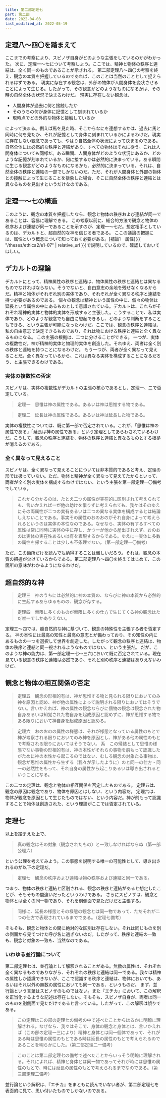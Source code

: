```yaml
---
title: 第二部定理七
part: 第二部
date: 2022-04-08
last_modified_at: 2022-05-19
---
```


## 定理八～四〇を踏まえて

ここまでの考察により、スピノザ自身がどのような主張をしているのかがわかった。
次に、定理一～七について考察しよう。ここでは、精神と物体の秩序と連結は、全く同一のものであることが示される。
第二部定理八～四〇の考察を終え、観念の本質を把握しているのであれば、このことは当然のこととして捉えられるはずである。
現実に存在する観念は、外部の物体が人間身体を変状させることによって生じる。したがって、その観念がどのようなものになるかは、その時の自然全体の状況で決まるわけだ。
現実に存在しない観念は、

- 人間身体が過去に何と接触したか
- そのうちの何が身体に記憶として刻まれているか
- 現時点でどの外的な物体と接触しているか

によって決まる。例えば馬を見た時、そこからなにを連想するかは、過去に馬と同時に何を見たか、それが記憶として身体に刻まれているかによるわけだ。現実に存在しない観念であっても、やはり自然全体の状況によって決まるのである。
自然全体には必然的な秩序と連結があり、すべての物体はそれに従う。これは人間身体についても同様だ。ある瞬間、人間身体がどのような状況にあるか、どのような記憶が刻まれているか、何に接するかは必然的に決まっている。ある瞬間に生じる観念がどのようなものになるかも、必然的に決まっている。それは、自然全体の秩序と連結の一部でしかないのだ。ただ、それが人間身体と外部の物体との接触によって生じることを捨象した場合、そこに自然全体の秩序と連結とは異なるものを見出すというだけなのである。

## 定理一～七の構造

このように、観念の本質を把握したなら、観念と物体の秩序および連結が同一であることは、容易に理解できる。
この考察以前に、総合的方法で観念と物体の秩序および連結が同一であることを示すのが、定理一～七だ。想定相手としているのは、デカルトと、超自然的な神を信じる者である。
ここの議論の把握には、属性という概念について知っておく必要がある。[補論1　属性]({{ "/theses/ethica2/e1-07" | relative_url }})で説明しているので、確認しておいてほしい。

## デカルトの理論

デカルトにとって、精神属性の秩序と連結は、物体属性の秩序と連結とは異なるものでなければならない。そうでないと、自由意志の余地を残せなくなるからだ。精神と物体がそれぞれ別の実体であり、それぞれが全く異なる秩序と連結を持つ必要があるのである。
個々の観念は精神という属性の中に、個々の物体は延長という属性の中にあるものとして意識されている。デカルトは、これらがそれぞれ精神的実体と物体的実体を形成すると主張した。こうすることで、私は実体であり、どのような観念でも自由に想起できるし、どのような判断をすることもできる、という主張が可能になったわけだ。ここでは、観念の秩序と連結は、私の自由意志で決定できるものであり、それは物における秩序と連結と全く異なるものになる。
この主張の根拠は、二つに分けることができる。
一つが、実体の複数性だ。神が精神的実体と物理的実体を創造した。それゆえ、両者は全く別の秩序と連結を持つことになるわけだ。
もう一つが、両者が全く異なって見えることだ。全く異なっているから、これは異なる実体を構成することになるだろう、と主張できるわけである。

### 実体の複数性の否定

スピノザは、実体の複数性がデカルトの主張の核心であるとし、定理一、二で否定している。

>定理一　思惟は神の属性である。あるいは神は思惟する物である。

>定理二　延長は神の属性である。あるいは神は延長した物である。

実体の複数性については、既に第一部で否定されている。これが、「思惟は神の属性である」「延長は神の属性である」という定理としてあらわされているわけだ。こうして、観念の秩序と連結を、物体の秩序と連結と異なるものとする根拠が消えるのである。

### 全く異なって見えること

スピノザは、全く異なって見えることについては非本質的であると考え、定理の形では扱っていない。ただ、物体と精神が全く異なって見えてたからといって、両者が全く別の実体を構成するわけではない、という主張を第一部定理一〇備考でしている。

>これから分かるのは、たとえ二つの属性が実在的に区別されて考えられても、言いかえれば一が他の助けを借りずに考えられても、我々はそのゆえにその両属性が二つの実有あるいは二つの異なる実体を構成するとは結論しえないことである。事実その属性のおのおのがそれ自身によって考えられるというのは実体の本性なのである。なぜなら、実体の有するすべての属性は常に同時に実体の中に存し、かつ一が他から産出されえず、おのおのは実体の実在性あるいは有を表現するからである。ゆえに一実体に多数の属性を帰することは少しも不条理でない。（第一部定理一〇備考）

ただ、この箇所だけを読んでも納得することは難しいだろう。それは、観念の本質の把握が欠けているからである。第二部定理八～四〇を終えてはじめて、この箇所の意味がわかるようになるわけだ。

## 超自然的な神

>定理三　神のうちには必然的に神の本質の、ならびに神の本質から必然的に生起するあらゆるものの、観念が存する。

>定理四　無限に多くのものが無限に多くの仕方で生じてくる神の観念はただ唯一でしかありえない。

定理三～四では、超自然的な神に基づいて、観念の特殊性を主張する者を否定する。
神の本性には最高の知性と最高の意志とが備わっており、その知性の内にあるものの一つを選択して世界を創造した。したがって観念の秩序と連結は、物体の秩序と連結と同一視されるようなものではない、という主張だ。
だが、このような神の能力は、第一部定理一七～三六において既に否定されている。現在見ている観念の秩序と連結は必然であり、それと別の秩序と連結はありえないわけだ。

## 観念と物体の相互関係の否定

>定理五　観念の形相的有は、神が思惟する物と見られる限りにおいてのみ神を原因と認め、神が他の属性によって説明される限りにおいてはそうでない。言いかえれば、神の属性の観念ならびに個物の観念は観念された物自身あるいは知覚された物自身を起成原因と認めずに、神が思惟する物である限りにおいて神自身を起成原因と認める。

>定理六　おのおのの属性の様態は、それが様態となっている属性のもとで神が考察される限りにおいてのみ神を原因とし、神がある他の属性のもとで考察される限りにおいてはそうでない。
>系　この帰結として思惟の様態でない事物の形相的有は、神の本性がそれらの事物を前もって認識したがために神の本性から起こるのではない、むしろ観念の対象たる事物は、観念が思惟の属性から生ずる（我々が示したように）のと同一の仕方・同一の必然性をもって、それ自身の属性から起こりあるいは導き出されるということになる。

この二つの定理は、観念と物体の相互関係を否定したものである。
定理五は、観念の原因は観念であり、物体を原因とはしない、という内容だ。
定理六は、物体が観念を原因として生じたものではない、という内容だ。神が前もって認識することで物体は創造された、という理論がここでは否定されている。

## 定理七

以上を踏まえた上で、

>真の観念はその対象〔観念されたもの〕と一致しなければならぬ（第一部公理六）

という公理を考えてみよう。この事態を説明する唯一の可能性として、導き出されるのが以下の定理だ。

>定理七　観念の秩序および連結は物の秩序および連結と同一である。

つまり、物体の秩序と連結と区別される、観念の秩序と連結があると想定したことが、そもそもの間違いだったというわけである。
さらにスピノザは、観念と物体とは全くの同一物であり、それを別側面で見ただけだと主張する。

>同様に、延長の様態とその様態の観念とは同一物であって、ただそれが二つの仕方で表現されているまでである。（定理七備考）

そもそも、観念と物体との間に絶対的な区別は存在しない。それは同じものを別の側面から見てつけた呼び名に過ぎないのだ。したがって、秩序と連結の一致も、観念と対象の一致も、当然なのである。

### いわゆる並行論について

第二部定理七は、並行論として解釈されることがある。無数の属性は、それぞれ全く異なるものでありながら、それぞれの秩序と連結は同一である。我々は精神の属性しか認識できないが、ここで認識する秩序と連結は、物体においても、あるいはそれ以外の無数の属性においても同一である、というものだ。
まず、並行論という言葉はスピノザのものではない。また『エチカ』において、この解釈を正当化するような記述は存在しない。そもそも、スピノザ自身が、両者は同一のものを別側面で見ただけであると言っている。したがって、この解釈は誤りである。

>この定理はこの部の定理七の備考の中で述べたことからはるかに明瞭に理解される。なぜなら、我々はそこで、身体の観念と身体とは、言いかえれば（この部の定理一三により）精神と身体とは同一個体であって、それがある時は思惟の属性のもとである時は延長の属性のもとで考えられるのであることを明らかにした。（第二部定理二一備考）

>このことは第二部定理七の備考で述べたことからいっそう明瞭に理解される。それによれば、精神と身体とは同一物であってそれが時には思惟の属性のもとで、時には延長の属性のもとで考えられるまでなのである。（第三部定理二備考）

並行論という解釈は、『エチカ』をまともに読んでいない者が、第二部定理七を表面的に見て、思い付いたものでしかないのである。
